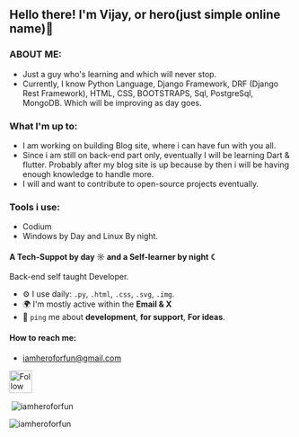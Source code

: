 ## Hello there! I'm Vijay, or hero(just simple online name)👋

### ABOUT ME:
- Just a guy who's learning and which will never stop.
- Currently, I know Python Language, Django Framework, DRF (Django Rest Framework), HTML, CSS, BOOTSTRAPS, Sql, PostgreSql, MongoDB. Which will be improving as day goes.

### What I'm up to: 
- I am working on building Blog site, where i can have fun with you all.
- Since i am still on back-end part only, eventually I will be learning Dart & flutter. Probably after my blog site is up because by then i will be having enough knowledge to handle more.
- I will and want to contribute to open-source projects eventually.
 
### Tools i use:
- Codium
- Windows by Day and Linux By night.

#### A Tech-Suppot by day ☼ and a Self-learner by night ☾

Back-end self taught Developer.

- ⚙️ I use daily: `.py`, `.html`, `.css`, `.svg`, `.img`.
- 🌍 I'm mostly active within the **Email & X**
- 💬 `ping` me about **development**, **for support**, **For ideas**.

#### How to reach me:
- iamheroforfun@gmail.com 

[<img src="https://raw.githubusercontent.com/rahuldkjain/github-profile-readme-generator/master/src/images/icons/Social/twitter.svg" height="40em" align="center" alt="Follow Hero on Twitter" title="Follow Hero on Twitter"/>](https://twitter.com/IAmHeroForFun)

<p>&nbsp;<img align="center" src="https://github-readme-stats.vercel.app/api?username=iamheroforfun&show_icons=true&locale=en" alt="iamheroforfun" /></p>

<p><img align="center" src="https://github-readme-streak-stats.herokuapp.com/?user=iamheroforfun&" alt="iamheroforfun" /></p>
